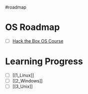 #roadmap 
# OS Roadmap
- [ ] [Hack the Box OS Course](https://academy.hackthebox.com/path/preview/operating-system-fundamentals)
# Learning Progress
- [ ] [[1_Linux]]
- [ ] [[2_Windows]]
- [ ] [[3_Unix]]